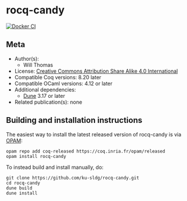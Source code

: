 <!---
This file was generated from `meta.yml`, please do not edit manually.
Follow the instructions on https://github.com/coq-community/templates to regenerate.
--->
# rocq-candy

[![Docker CI][docker-action-shield]][docker-action-link]

[docker-action-shield]: https://github.com/ku-sldg/rocq-candy/actions/workflows/docker-action.yml/badge.svg?branch=main
[docker-action-link]: https://github.com/ku-sldg/rocq-candy/actions/workflows/docker-action.yml




<Project Description>

## Meta

- Author(s):
  - Will Thomas
- License: [Creative Commons Attribution Share Alike 4.0 International](LICENSE)
- Compatible Coq versions: 8.20 later
- Compatible OCaml versions: 4.12 or later
- Additional dependencies:
  - [Dune](https://dune.build) 3.17 or later
- Related publication(s): none

## Building and installation instructions

The easiest way to install the latest released version of rocq-candy
is via [OPAM](https://opam.ocaml.org/doc/Install.html):

```shell
opam repo add coq-released https://coq.inria.fr/opam/released
opam install rocq-candy
```

To instead build and install manually, do:

``` shell
git clone https://github.com/ku-sldg/rocq-candy.git
cd rocq-candy
dune build
dune install
```



